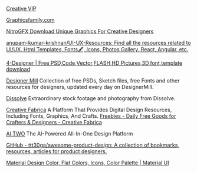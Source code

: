 
[Creative VIP](https://creativevip.net/)

[Graphicsfamily.com](https://graphicsfamily.com/)

[NitroGFX  Download Unique Graphics For Creative Designers](https://nitrogfx.com/)

[anupam-kumar-krishnan/UI-UX-Resources: Find all the resources related to UI/UX, Html Templates, Fonts🖋, Icons, Photos Gallery, React, Angular, etc.](https://github.com/anupam-kumar-krishnan/UI-UX-Resources)

[4-Designer | Free PSD,Code,Vector,FLASH,HD Pictures,3D,font,template download](https://4-designer.com/)

[Designer Mill](https://www.designermill.com/)
Collection of free PSDs, Sketch files, free Fonts and other resources for designers, updated every day on DesignerMill.

[Dissolve](https://dissolve.com/footage)
Extraordinary stock footage and photography from Dissolve.

[Creative Fabrica](http://www.creativefabrica.com)
A Platform That Provides Digital Design Resources, Including Fonts, Graphics, And Crafts.
[Freebies - Daily Free Goods for Crafters & Designers - Creative Fabrica](https://www.creativefabrica.com/freebies/)

[AI TWO](http://aitwo.co/)
The AI-Powered All-In-One Design Platform

[GitHub - ttt30ga/awesome-product-design: A collection of bookmarks, resources, articles for product designers.](https://github.com/ttt30ga/awesome-product-design)

[Material Design Color, Flat Colors, Icons, Color Palette | Material UI](https://materialui.co/)
